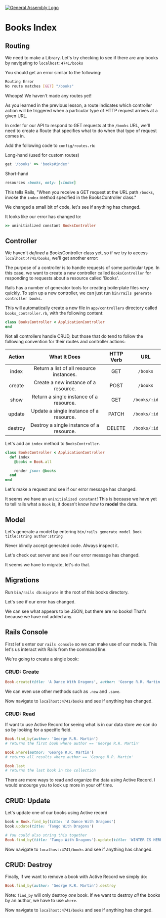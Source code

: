 [![General Assembly Logo](https://camo.githubusercontent.com/1a91b05b8f4d44b5bbfb83abac2b0996d8e26c92/687474703a2f2f692e696d6775722e636f6d2f6b6538555354712e706e67)](https://generalassemb.ly/education/web-development-immersive)

# Books Index

## Routing

We need to make a Library. Let's try checking to see if there are any
books by navigating to `localhost:4741/books`

You should get an error similar to the following:

```bash
Routing Error
No route matches [GET] "/books"
```

Whoops! We haven't made any routes yet!

As you learned in the previous lesson, a route indicates which controller
action will be triggered when a particular type of HTTP request arrives at a
given URL.

In order for our API to respond to GET requests at the `/books` URL, we'll need
to create a Route that specifies what to do when that type of request comes in.

Add the following code to `config/routes.rb`:

Long-hand (used for custom routes)

```ruby
get '/books' => 'books#index'
```

Short-hand

```ruby
resources :books, only: [:index]
```

This tells Rails, "When you receive a GET request at the URL path `/books`,
invoke the `index` method specified in the BooksController class."

We changed a small bit of code, let's see if anything has changed.

It looks like our error has changed to:

```ruby
>> uninitialized constant BooksController
```

## Controller

We haven't _defined_ a BooksController class yet, so if we try to access
`localhost:4741/books`, we'll get another error:

The purpose of a controller is to handle requests of some particular type. In
this case, we want to create a new controller called `BooksController` for
responding to requests about a resource called 'Books'.

Rails has a number of generator tools for creating boilerplate files very
quickly. To spin up a new controller, we can just run `bin/rails generate
controller books`.

This will automatically create a new file in `app/controllers` directory called
`books_controller.rb`, with the following content:

```ruby
class BooksController < ApplicationController
end
```

Not all controllers handle CRUD,
but those that do tend to follow the following convention for their routes
and controller actions:

| Action  | What It Does                             | HTTP Verb | URL           |
|:-------:|:----------------------------------------:|:---------:|:-------------:|
| index   | Return a list of all resource instances. | GET       | `/books`     |
| create  | Create a new instance of a resource.     | POST      | `/books`     |
| show    | Return a single instance of a resource.  | GET       | `/books/:id` |
| update  | Update a single instance of a resource.  | PATCH     | `/books/:id` |
| destroy | Destroy a single instance of a resource. | DELETE    | `/books/:id` |

Let's add an `index` method to `BooksController`.

```ruby
class BooksController < ApplicationController
  def index
    @books = Book.all

    render json: @books
  end
end
```

Let's make a request and see if our error message has changed.

It seems we have an `uninitialized constant`! This is because we have yet to
tell rails what a `Book` is, it doesn't know how to **model** the data.

## Model

Let's generate a model by entering `bin/rails generate model Book title:string author:string`

Never blindly accept generated code. Always inspect it.

Let's check out server and see if our error message has changed.

It seems we have to migrate, let's do that.

## Migrations

Run `bin/rails db:migrate` in the root of this books directory.

Let's see if our error has changed.

We can see what appears to be JSON, but there are no books! That's because we
have not added any.

## Rails Console

First let's enter our `rails console` so we can make use of our models. This
let's us interact with Rails from the command line.

We're going to create a single book:

### CRUD: Create

```ruby
Book.create(title: 'A Dance With Dragons', author: 'George R.R. Martin')
```

We can even use other methods such as `.new` and `.save`.

Now navigate to `localhost:4741/books` and see if anything has changed.

### CRUD: Read

If want to use Active Record for seeing what is in our data store we can do so
by looking for a specific field.

```ruby
Book.find_by(author: 'George R.R. Martin')
# returns the first book where author == 'George R.R. Martin'

Book.where(author: 'George R.R. Martin')
# returns all results where author == 'George R.R. Martin'

Book.last
# returns the last book in the collection
```

There are more ways to read and organize the data using Active Record. I would
encourge you to look up more in your off time.

## CRUD: Update

Let's update one of our books using Active record

```ruby
book = Book.find_by(title: 'A Dance With Dragons')
book.update(title: 'Tango With Dragons')

# You could also string this together
Book.find_by(title: 'Tango With Dragons').update(title: 'WINTER IS HERE')
```

Now navigate to `localhost:4741/books` and see if anything has changed.

## CRUD: Destroy

Finally, if we want to remove a book with Active Record we simply do:

```ruby
Book.find_by(author: 'George R.R. Martin').destroy
```

Note: `find_by` will only destroy *one* book. If we want to destroy *all* the
books by an author, we have to use `where`.

Now navigate to `localhost:4741/books` and see if anything has changed.

